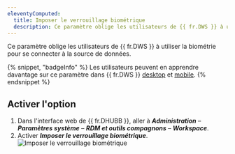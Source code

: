 ```yaml
---
eleventyComputed:
  title: Imposer le verrouillage biométrique
  description: Ce paramètre oblige les utilisateurs de {{ fr.DWS }} à utiliser la biométrie pour se connecter à la source de données.
---
```

Ce paramètre oblige les utilisateurs de {{ fr.DWS }} à utiliser la biométrie pour se connecter à la source de données.

{% snippet, "badgeInfo" %}
Les utilisateurs peuvent en apprendre davantage sur ce paramètre dans {{ fr.DWS }} [desktop](/fr/workspace/workspace-apps/workspace-desktop/workspace-desktop-settings/biometric-lock-setting/) et [mobile](/fr/workspace/workspace-apps/workspace-mobile/workspace-mobile-settings/biometric-lock-setting/).
{% endsnippet %}

## Activer l'option
1. Dans l'interface web de {{ fr.DHUBB }}, aller à ***Administration*** – ***Paramètres système*** – ***RDM et outils compagnons*** – ***Workspace***.
1. Activer ***Imposer le verrouillage biométrique***.  
![Imposer le verrouillage biométrique](https://cdnweb.devolutions.net/docs/HUB0000_2024_2.png)
